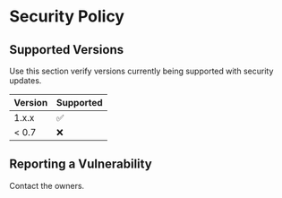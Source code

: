 # Security Policy

## Supported Versions

Use this section verify versions currently being supported with security updates.

| Version | Supported          |
| ------- | ------------------ |
| 1.x.x   | :white_check_mark: |
| < 0.7   | :x:                |

## Reporting a Vulnerability
Contact the owners.
